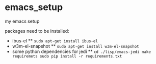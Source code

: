 emacs_setup
===========

my emacs setup

packages need to be installed:
* ibus-el
** ```sudo apt-get install ibus-el```
* w3m-el-snapshot
** ```sudo apt-get install w3m-el-snapshot```
* some python dependencies for jedi
** ```cd ./lisp/emacs-jedi
   make requiremets
   sudo pip install -r requirements.txt```
